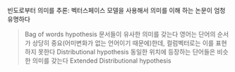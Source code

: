 


빈도로부터 의미를 추론: 벡터스페이스 모델을 사용해서 의미를 이해 하는 논문이 엄청 유명하다
> Bag of words hypothesis
문서들이 유사한 의미를 갖는다
영어는 단어의 순서가 상당히 중요(어미변화가 없는 언어이기 때문에)한데, 컬럼벡터로는 이를 표현하지 못한다
> Distributional hypothesis
동일한 위치에 등장하는 단어들은 비슷한 의미를 갖는다
> Extended Distributional hypothesis

<!--stackedit_data:
eyJoaXN0b3J5IjpbMzE1OTU0NDgwLC0xNjc2NTUzMjkzXX0=
-->